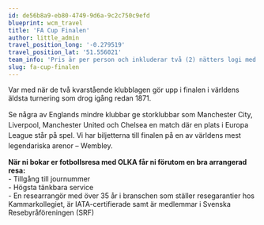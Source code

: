 ```yaml
---
id: de56b8a9-eb80-4749-9d6a-9c2c750c9efd
blueprint: wcm_travel
title: 'FA Cup Finalen'
author: little_admin
travel_position_long: '-0.279519'
travel_position_lat: '51.556021'
team_info: 'Pris är per person och inkluderar två (2) nätters logi med del i dubbelrum på 3*** hotell i London, frukost på hotellet samt matchbiljett på arenans kortsida. OBS! Priset som också inkluderar flyg är ett frånpris.'
slug: fa-cup-finalen
---
```

<p>Var med när de två kvarstående klubblagen gör upp i finalen i världens äldsta turnering som drog igång redan 1871.</p>
<p><span style="line-height: 1.5;">Se några av Englands mindre klubbar ge storklubbar som Manchester City, Liverpool, Manchester United och Chelsea en match där en plats i Europa League står på spel. Vi har biljetterna till finalen på en av världens mest legendariska arenor – Wembley.</span></p>
<p><strong>När ni bokar er fotbollsresa med OLKA får ni förutom en bra arrangerad resa:</strong><br />
- Tillgång till journummer<br />
- Högsta tänkbara service<br />
- En researrangör med över 35 år i branschen som ställer resegarantier hos Kammarkollegiet, är IATA-certifierade samt är medlemmar i Svenska Resebyråföreningen (SRF)</p>
